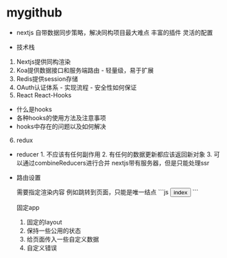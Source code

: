 # mygithub
 - nextjs
  自带数据同步策略，解决同构项目最大难点
  丰富的插件
  灵活的配置  

  - 技术栈
  1. Nextjs提供同构渲染
  2. Koa提供数据接口和服务端路由
    - 轻量级，易于扩展
  3. Redis提供session存储
  4. OAuth认证体系
    - 实现流程
    - 安全性如何保证
  5. React React-Hooks
   - 什么是hooks
   - 各种hooks的使用方法及注意事项
   - hooks中存在的问题以及如何解决
  6. redux
   - reducer
    1. 不应该有任何副作用
    2. 有任何的数据更新都应该返回新对象
    3. 可以通过combineReducers进行合并
  nextjs带有服务器，但是只能处理ssr


  - 路由设置
    <Link></Link> 需要指定渲染内容
    例如跳转到页面，只能是唯一结点
    ```js
      <Link href="/a">
        <Button>index</Button>
      </Link>
    ```

    固定app
    1. 固定的layout
    2. 保持一些公用的状态
    3. 给页面传入一些自定义数据
    4. 自定义错误

